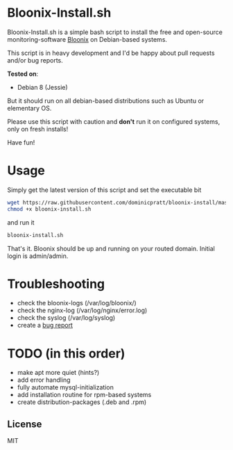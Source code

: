 # Bloonix-Install.sh

Bloonix-Install.sh is a simple bash script to install the free and open-source monitoring-software [Bloonix](https://bloonix.org/) on Debian-based systems.

This script is in heavy development and I'd be happy about pull requests and/or bug reports.

**Tested on**:
  - Debian 8 (Jessie)

But it should run on all debian-based distributions such as Ubuntu or elementary OS.

Please use this script with caution and **don't** run it on configured systems, only on fresh installs!

Have fun!

# Usage

Simply get the latest version of this script and set the executable bit
```sh
wget https://raw.githubusercontent.com/dominicpratt/bloonix-install/master/bloonix-install.sh
chmod +x bloonix-install.sh
```
and run it
```sh
bloonix-install.sh
```

That's it. Bloonix should be up and running on your routed domain. Initial login is admin/admin.

# Troubleshooting
  - check the bloonix-logs (/var/log/bloonix/)
  - check the nginx-log (/var/log/nginx/error.log)
  - check the syslog (/var/log/syslog)
  - create a [bug report](https://github.com/dominicpratt/bloonix-install/issues)

# TODO (in this order)
  - make apt more quiet (hints?)
  - add error handling
  - fully automate mysql-initialization
  - add installation routine for rpm-based systems
  - create distribution-packages (.deb and .rpm)

License
----

MIT
